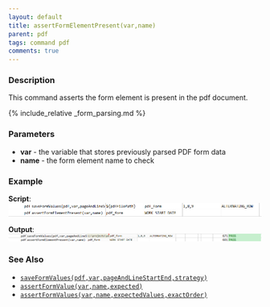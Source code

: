 ```yaml
---
layout: default
title: assertFormElementPresent(var,name)
parent: pdf
tags: command pdf
comments: true
---
```



### Description
This command asserts the form element is present in the pdf document.   

{% include_relative _form_parsing.md %}


### Parameters
- **var** - the variable that stores previously parsed PDF form data
- **name** - the form element name to check


### Example
**Script**:<br/>
![script](image/assertFormElementPresent_01.png)

**Output**:<br/>
![](image/assertFormElementPresent_02.png)


### See Also
- [`saveFormValues(pdf,var,pageAndLineStartEnd,strategy)`](saveFormValues(pdf,var,pageAndLineStartEnd,strategy))
- [`assertFormValue(var,name,expected)`](assertFormValue(var,name,expected))
- [`assertFormValues(var,name,expectedValues,exactOrder)`](assertFormValues(var,name,expectedValues,exactOrder))
